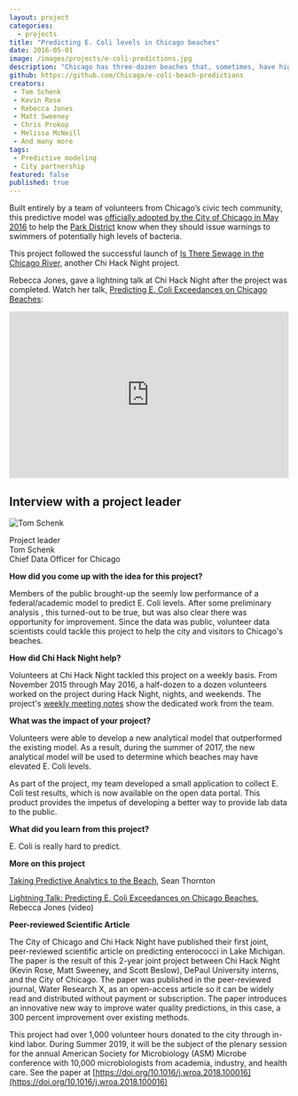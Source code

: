 ```yaml
---
layout: project
categories: 
  - projects
title: "Predicting E. Coli levels in Chicago beaches"
date: 2016-05-01
image: /images/projects/e-coli-predictions.jpg
description: "Chicago has three-dozen beaches that, sometimes, have high E. Coli levels. When do we need to warn the 9 million annual visitors of potentially high E. Coli levels? In 2016, members of Chi Hack Night built an improved statistical model to predict the E. coli levels at Chicago's beaches."
github: https://github.com/Chicago/e-coli-beach-predictions
creators: 
 - Tom Schenk
 - Kevin Rose
 - Rebecca Jones
 - Matt Sweeney
 - Chris Prokop
 - Melissa McNeill
 - And many more
tags:
 - Predictive modeling
 - City partnership
featured: false
published: true
---
```


Built entirely by a team of volunteers from Chicago’s civic tech community, this predictive model was [officially adopted by the City of Chicago in May 2016](/blog/2016/06/23/taking-predictive-analytics-to-the-beach.html) to help the [Park District](http://www.chicagoparkdistrict.com/) know when they should issue warnings to swimmers of potentially high levels of bacteria.

This project followed the successful launch of [Is There Sewage in the Chicago River](http://istheresewageinthechicagoriver.com/), another Chi Hack Night project.

Rebecca Jones, gave a lightning talk at Chi Hack Night after the project was completed. Watch her talk, [Predicting E. Coli Exceedances on Chicago Beaches](https://youtube.com/watch?v=A9UPmQFACEA):

<iframe width="100%" height="300" src="https://www.youtube.com/embed/A9UPmQFACEA" frameborder="0" allowfullscreen></iframe>

<h2>Interview with a project leader</h2>

<p class='pull-left'>
<img class='img-rounded project-headshot hidden-phone' src='/images/people/tom_schenk_jr.jpg' alt='Tom Schenk' />
</p>

<p>
Project leader<br />
Tom Schenk<br />
Chief Data Officer for Chicago
</p>

<div class='clearfix'></div>

**How did you come up with the idea for this project?**

Members of the public brought-up the seemly low performance of a federal/academic model to predict E. Coli levels. After some preliminary analysis , this turned-out to be true, but was also clear there was opportunity for improvement. Since the data was public, volunteer data scientists could tackle this project to help the city and visitors to Chicago's beaches.

**How did Chi Hack Night help?**

Volunteers at Chi Hack Night tackled this project on a weekly basis. From November 2015 through May 2016, a half-dozen to a dozen volunteers worked on the project during Hack Night, nights, and weekends. The project's [weekly meeting notes](https://github.com/Chicago/e-coli-beach-predictions/wiki/ChiHackNight-Meeting-Notes) show the dedicated work from the team.

**What was the impact of your project?**

Volunteers were able to develop a new analytical model that outperformed the existing model. As a result, during the summer of 2017, the new analytical model will be used to determine which beaches may have elevated E. Coli levels.

As part of the project, my team developed a small application to collect E. Coli test results, which is now available on the open data portal. This product provides the impetus of developing a better way to provide lab data to the public.

**What did you learn from this project?**

E. Coli is really hard to predict.

**More on this project**

[Taking Predictive Analytics to the Beach](/blog/2016/06/23/taking-predictive-analytics-to-the-beach.html), Sean Thornton

[Lightning Talk: Predicting E. Coli Exceedances on Chicago Beaches](https://www.youtube.com/watch?v=A9UPmQFACEA), Rebecca Jones (video)

**Peer-reviewed Scientific Article**

The City of Chicago and Chi Hack Night have published their first joint, peer-reviewed scientific article on predicting enterococci in Lake Michigan. The paper is the result of this 2-year joint project between Chi Hack Night (Kevin Rose, Matt Sweeney, and Scott Beslow), DePaul University interns, and the City of Chicago. The paper was published in the peer-reviewed journal, Water Research X, as an open-access article so it can be widely read and distributed without payment or subscription. The paper introduces an innovative new way to improve water quality predictions, in this case, a 300 percent improvement over existing methods.

This project had over 1,000 volunteer hours donated to the city through in-kind labor. During Summer 2019, it will be the subject of the plenary session for the annual American Society for Microbiology (ASM) Microbe conference with 10,000 microbiologists from academia, industry, and health care. See the paper at [https://doi.org/10.1016/j.wroa.2018.100016](https://doi.org/10.1016/j.wroa.2018.100016)